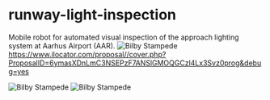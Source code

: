 # runway-light-inspection
Mobile robot for automated visual inspection of the approach lighting system at Aarhus Airport (AAR).
![Bilby Stampede](https://www.scientia.com/wp-content/uploads/2018/04/Aalborg-university-logo.png)
https://www.ilocator.com/proposal//cover.php?ProposalID=6ymasXDnLmC3NSEPzF7ANSlGMOQGCzl4Lx3Svz0prog&debug=yes

![Bilby Stampede](https://s3-eu-west-1.amazonaws.com/businessautomation/Proposal_Full_Images/iLocator-GmbH_AAR_5774.jpg)
![Bilby Stampede](https://s3-eu-west-1.amazonaws.com/businessautomation/Proposal_Full_Images/iLocator-GmbH_inserts_5611.png)
